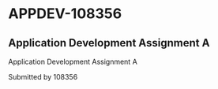 # APPDEV-108356
##  Application Development Assignment A
Application Development Assignment A

Submitted by 108356